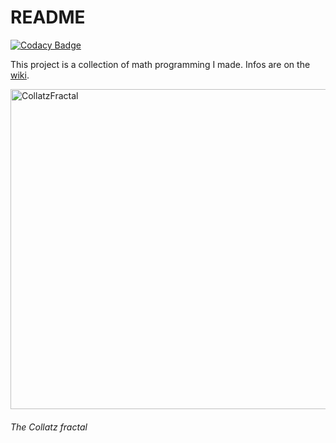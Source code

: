 # README

[![Codacy Badge](https://api.codacy.com/project/badge/Grade/97175f2b36074e52bf945b697fea1d6c)](https://app.codacy.com/manual/JonasHau/MathForFun?utm_source=github.com&utm_medium=referral&utm_content=JonasHau/MathForFun&utm_campaign=Badge_Grade_Dashboard)

This project is a collection of math programming I made.
Infos are on the [wiki](https://github.com/JonasHau/MathForFun/wiki).
  
<a title="Pokipsy76 [Public domain], via Wikimedia Commons" href="https://commons.wikimedia.org/wiki/File:CollatzFractal.png"><img width="512" alt="CollatzFractal" src="https://upload.wikimedia.org/wikipedia/commons/thumb/1/1c/CollatzFractal.png/512px-CollatzFractal.png"></a>
###### The Collatz fractal
